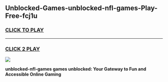 
## Unblocked-Games-unblocked-nfl-games-Play-Free-fcj1u
<h3>
<a href="https://premium76.site?title=unblocked-nfl-games&ref=09A">CLICK TO PLAY</a></h3>
<hr>

<h3>
<a href="https://premium76.site?title=unblocked-nfl-games&ref=09A">CLICK 2 PLAY</a>
  
</h3>

<a href="https://premium76.site?title=unblocked-nfl-games&ref=09A"><img src="https://clearcache.store/games.png"></a>


**unblocked-nfl-games games unblocked: Your Gateway to Fun and Accessible Online Gaming**
